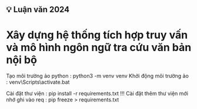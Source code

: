 ## 💡 Luận văn 2024
# Xây dựng hệ thống tích hợp truy vấn và mô hình ngôn ngữ tra cứu văn bản nội bộ

Tạo môi trường ảo python : python3 -m venv venv
Khởi động môi trường ảo : venv\Scripts\activate.bat

Cài đặt thư viện : pip install -r requirements.txt
!!! Cài đặt thêm thư viện mới nhớ ghi vào req : pip freeze > requirements.txt
